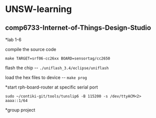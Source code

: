 # UNSW-learning
## comp6733-Internet-of-Things-Design-Studio
*lab 1-6

compile the source code

```
make TARGET=srf06-cc26xx BOARD=sensortag/cc2650
```

flash the chip	--	```./uniflash_3.4/eclipse/uniflash```

load the hex files to device	--	```make prog```

*start rph-board-router at specific serial port
```
sudo ~/contiki-git/tools/tunslip6 -B 115200 -s /dev/ttyACM<2>  aaaa::1/64
```


*group project


